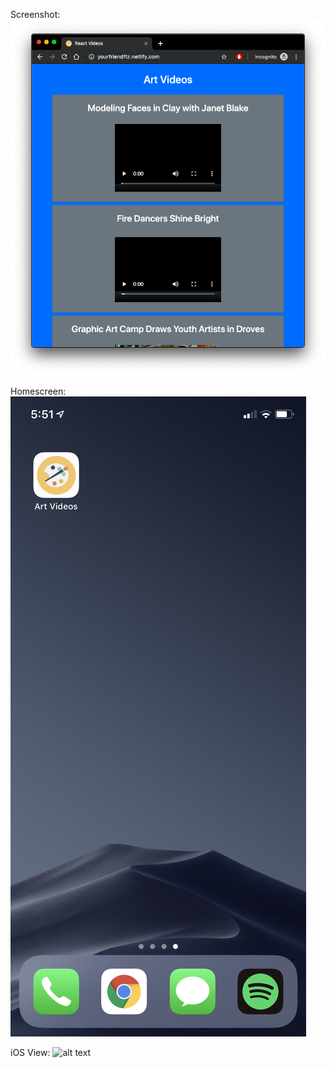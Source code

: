 Screenshot: 
![alt text](artVideos.png "Screenshot")

Homescreen:
![alt text](iOSScreen.png "Screenshot")

iOS View:
![alt text](iOSView.png "Screenshot")
